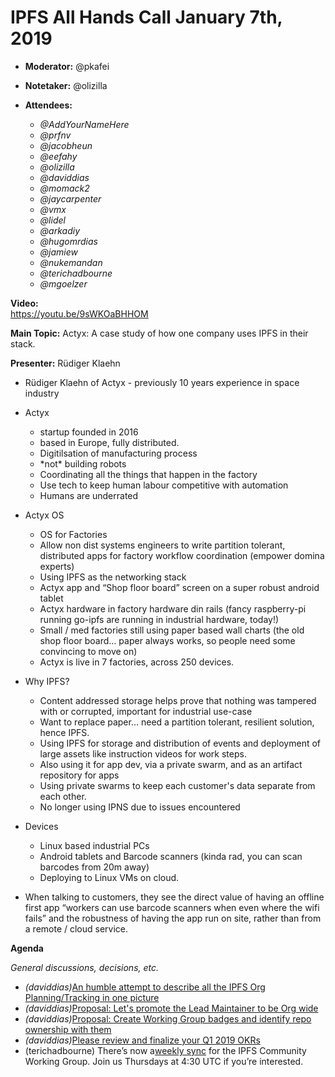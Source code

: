 # IPFS All Hands Call January 7th, 2019

-   **Moderator:** @pkafei
-   **Notetaker:** @olizilla
-   **Attendees:**

    -   _@AddYourNameHere_
    -   _@prfnv_
    -   _@jacobheun_
    -   _@eefahy_
    -   _@olizilla_
    -   _@daviddias_
    -   _@momack2_
    -   _@jaycarpenter_
    -   _@vmx_
    -   _@lidel_
    -   _@arkadiy_
    -   _@hugomrdias_
    -   _@jamiew_
    -   _@nukemandan_
    -   _@terichadbourne_
    -   _@mgoelzer_

**Video:**  
https://youtu.be/9sWKOaBHHOM  

**Main Topic:** Actyx: A case study of how one company uses IPFS in their stack.

**Presenter:** Rüdiger Klaehn

-   Rüdiger Klaehn of Actyx - previously 10 years experience in space industry
-   Actyx

    -   startup founded in 2016
    -    based in Europe, fully distributed.
    -    Digitilsation of manufacturing process
    -   \*not\* building robots
    -   Coordinating all the things that happen in the factory
    -   Use tech to keep human labour competitive with automation
    -   Humans are underrated

-   Actyx OS

    -   OS for Factories
    -   Allow non dist systems engineers to write partition tolerant, distributed apps for factory workflow coordination (empower domina experts)
    -   Using IPFS as the networking stack
    -   Actyx app and “Shop floor board” screen on a super robust android tablet
    -   Actyx hardware in factory hardware din rails (fancy raspberry-pi running go-ipfs are running in industrial hardware, today!)
    -   Small / med factories still using paper based wall charts (the old shop floor board… paper always works, so people need some convincing to move on)
    -   Actyx is live in 7 factories, across 250 devices.

-   Why IPFS?

    -   Content addressed storage helps prove that nothing was tampered with or corrupted, important for industrial use-case
    -   Want to replace paper… need a partition tolerant, resilient solution, hence IPFS.
    -   Using IPFS for storage and distribution of events and deployment of large assets like instruction videos for work steps.
    -   Also using it for app dev, via a private swarm, and as an artifact repository for apps
    -   Using private swarms to keep each customer's data separate from each other.
    -   No longer using IPNS due to issues encountered

-   Devices

    -   Linux based industrial PCs
    -   Android tablets and Barcode scanners (kinda rad, you can scan barcodes from 20m away)
    -   Deploying to Linux VMs on cloud.

-   When talking to customers, they see the direct value of having an offline first app “workers can use barcode scanners when even where the wifi fails” and the robustness of having the app run on site, rather than from a remote / cloud service.


**Agenda**

_General discussions, decisions, etc._

-   _(daviddias)_[An humble attempt to describe all the IPFS Org Planning/Tracking in one picture](https://github.com/ipfs/team-mgmt/pull/820)
-   _(daviddias)_[Proposal: Let's promote the Lead Maintainer to be Org wide](https://github.com/ipfs/team-mgmt/pull/822)
-   _(daviddias)_[Proposal: Create Working Group badges and identify repo ownership with them](https://github.com/ipfs/team-mgmt/pull/824)
-   _(daviddias)_[Please review and finalize your Q1 2019 OKRs](https://github.com/ipfs/team-mgmt/pulls?utf8=%E2%9C%93&q=is%3Apr+is%3Aopen+OKRs+-+2019)
-   (terichadbourne) There’s now a[weekly sync](https://github.com/ipfs/community/issues/384) for the IPFS Community Working Group. Join us Thursdays at 4:30 UTC if you’re interested.
